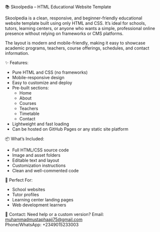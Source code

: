 
📚 Skoolpedia – HTML Educational Website Template

Skoolpedia is a clean, responsive, and beginner-friendly educational website template built using only HTML and CSS. It’s ideal for schools, tutors, learning centers, or anyone who wants a simple, professional online presence without relying on frameworks or CMS platforms.

The layout is modern and mobile-friendly, making it easy to showcase academic programs, teachers, course offerings, schedules, and contact information.

✨ Features:
- Pure HTML and CSS (no frameworks)
- Mobile-responsive design
- Easy to customize and deploy
- Pre-built sections:
  - Home
  - About
  - Courses
  - Teachers
  - Timetable
  - Contact
- Lightweight and fast loading
- Can be hosted on GitHub Pages or any static site platform

📦 What’s Included:
- Full HTML/CSS source code
- Image and asset folders
- Editable text and layout
- Customization instructions
- Clean and well-commented code

🎯 Perfect For:
- School websites
- Tutor profiles
- Learning center landing pages
- Web development learners

📩 Contact:
Need help or a custom version?
Email: muhammadmustaphaaji75@gmail.com  
Phone/WhatsApp: +2349015233003
